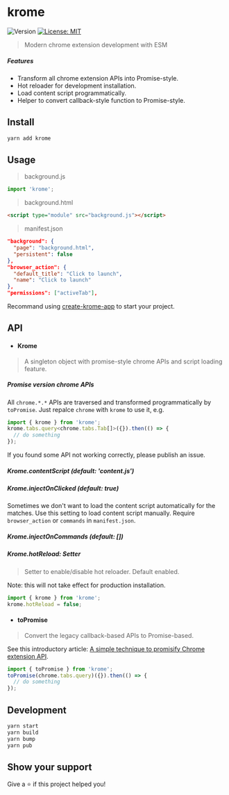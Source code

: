# krome
![Version](https://img.shields.io/github/package-json/v/kromejs/krome?label=package.json)
[![License: MIT](https://img.shields.io/badge/License-MIT-yellow.svg)](https://github.com/kromejs/krome/blob/main/LICENSE)

> Modern chrome extension development with ESM

##### Features
- Transform all chrome extension APIs into Promise-style.
- Hot reloader for development installation.
- Load content script programmatically.
- Helper to convert callback-style function to Promise-style.

## Install

```sh
yarn add krome
```

## Usage
> background.js
```js
import 'krome';
```

> background.html
```html
<script type="module" src="background.js"></script>
```

> manifest.json
```json
"background": {
  "page": "background.html",
  "persistent": false
},
"browser_action": {
  "default_title": "Click to launch",
  "name": "Click to launch"
},
"permissions": ["activeTab"],
```

Recommand using [create-krome-app](https://www.npmjs.com/package/create-krome-app) to start your project.

## API
- #### Krome
> A singleton object with promise-style chrome APIs and script loading feature.

##### Promise version chrome APIs
All `chrome.*.*` APIs are traversed and transformed programmatically by `toPromise`. Just repalce `chrome` with `krome` to use it, e.g.
```js
import { krome } from 'krome';
krome.tabs.query<chrome.tabs.Tab[]>({}).then(() => {
  // do something
});
```
If you found some API not working correctly, please publish an issue.

##### Krome.contentScript (default: 'content.js')
##### Krome.injectOnClicked (default: true)
Sometimes we don't want to load the content script automatically for the matches. Use this setting to load content script manually. Require `browser_action` or `commands` in `manifest.json`.
##### Krome.injectOnCommands (default: [])

##### Krome.hotReload: Setter<boolean>
> Setter to enable/disable hot reloader. Default enabled.

Note: this will not take effect for production installation.

```js
import { krome } from 'krome';
krome.hotReload = false;
```

- #### toPromise
> Convert the legacy callback-based APIs to Promise-based.

See this introductory article: [A simple technique to promisify Chrome extension API](https://dev.to/hankchiutw/a-simple-technique-to-promisify-chrome-extension-api-1e0c).
```js
import { toPromise } from 'krome';
toPromise(chrome.tabs.query)({}).then(() => {
  // do something
});
```

## Development

```sh
yarn start
yarn build
yarn bump
yarn pub
```

## Show your support

Give a ⭐️ if this project helped you!
